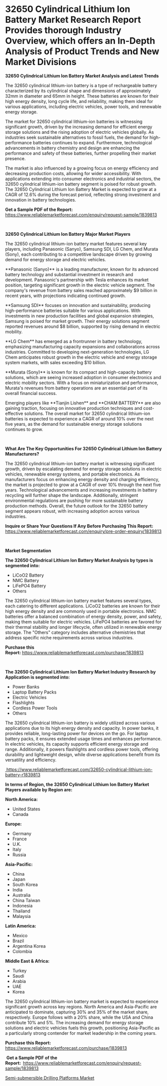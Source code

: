 <p><h1>32650 Cylindrical Lithium Ion Battery Market Research Report Provides thorough Industry Overview, which offers an In-Depth Analysis of Product Trends and New Market Divisions</h1></p><p><strong>32650 Cylindrical Lithium Ion Battery Market Analysis and Latest Trends</strong></p>
<p><p>The 32650 cylindrical lithium-ion battery is a type of rechargeable battery characterized by its cylindrical shape and dimensions of approximately 32mm in diameter and 65mm in height. These batteries are known for their high energy density, long cycle life, and reliability, making them ideal for various applications, including electric vehicles, power tools, and renewable energy storage.</p><p>The market for 32650 cylindrical lithium-ion batteries is witnessing significant growth, driven by the increasing demand for efficient energy storage solutions and the rising adoption of electric vehicles globally. As industries seek sustainable alternatives to fossil fuels, the demand for high-performance batteries continues to expand. Furthermore, technological advancements in battery chemistry and design are enhancing the performance and safety of these batteries, further propelling their market presence.</p><p>The market is also influenced by a growing focus on energy efficiency and decreasing production costs, allowing for wider accessibility. With applications extending into consumer electronics and industrial sectors, the 32650 cylindrical lithium-ion battery segment is poised for robust growth. The 32650 Cylindrical Lithium Ion Battery Market is expected to grow at a CAGR of 12.6% during the forecast period, reflecting strong investment and innovation in battery technologies.</p></p>
<p><strong>Get a Sample PDF of the Report:&nbsp;</strong> <a href="https://www.reliablemarketforecast.com/enquiry/request-sample/1839813?utm_campaign=2462&utm_medium=2&utm_source=Github&utm_content=ia&utm_term=14022025&utm_id=32650-cylindrical-lithium-ion-battery">https://www.reliablemarketforecast.com/enquiry/request-sample/1839813</a></p>
<p>&nbsp;</p>
<p><strong>32650 Cylindrical Lithium Ion Battery Major Market Players</strong></p>
<p><p>The 32650 cylindrical lithium-ion battery market features several key players, including Panasonic (Sanyo), Samsung SDI, LG Chem, and Murata (Sony), each contributing to a competitive landscape driven by growing demand for energy storage and electric vehicles. </p><p>**Panasonic (Sanyo)** is a leading manufacturer, known for its advanced battery technology and substantial investment in research and development. Panasonic's partnership with Tesla enhances its market position, targeting significant growth in the electric vehicle segment. The company's revenue from battery sales reached approximately $9 billion in recent years, with projections indicating continued growth.</p><p>**Samsung SDI** focuses on innovation and sustainability, producing high-performance batteries suitable for various applications. With investments in new production facilities and global expansion strategies, Samsung is poised for market growth. Their energy solutions segment reported revenues around $8 billion, supported by rising demand in electric mobility.</p><p>**LG Chem** has emerged as a frontrunner in battery technology, emphasizing manufacturing capacity expansions and collaborations across industries. Committed to developing next-generation technologies, LG Chem anticipates robust growth in the electric vehicle and energy storage system markets, with sales exceeding $10 billion.</p><p>**Murata (Sony)** is known for its compact and high-capacity battery solutions, which are seeing increased adoption in consumer electronics and electric mobility sectors. With a focus on miniaturization and performance, Murata's revenues from battery operations are an essential part of its overall financial success.</p><p>Emerging players like **Tianjin Lishen** and **CHAM BATTERY** are also gaining traction, focusing on innovative production techniques and cost-effective solutions. The overall market for 32650 cylindrical lithium-ion batteries is expected to experience a CAGR of around 10% over the next five years, as the demand for sustainable energy storage solutions continues to grow.</p></p>
<p>&nbsp;</p>
<p><strong>What Are The Key Opportunities For 32650 Cylindrical Lithium Ion Battery Manufacturers?</strong></p>
<p><p>The 32650 cylindrical lithium-ion battery market is witnessing significant growth, driven by escalating demand for energy storage solutions in electric vehicles, renewable energy systems, and portable electronics. As manufacturers focus on enhancing energy density and charging efficiency, the market is projected to grow at a CAGR of over 10% through the next five years. Technological advancements and increasing investments in battery recycling will further shape the landscape. Additionally, stringent environmental regulations are pushing for more sustainable battery production methods. Overall, the future outlook for the 32650 battery segment appears robust, with increasing adoption across various industries.</p></p>
<p><strong>Inquire or Share Your Questions If Any Before Purchasing This Report:</strong> <a href="https://www.reliablemarketforecast.com/enquiry/pre-order-enquiry/1839813?utm_campaign=2462&utm_medium=2&utm_source=Github&utm_content=ia&utm_term=14022025&utm_id=32650-cylindrical-lithium-ion-battery">https://www.reliablemarketforecast.com/enquiry/pre-order-enquiry/1839813</a></p>
<p>&nbsp;</p>
<p><strong>Market Segmentation</strong></p>
<p><strong>The 32650 Cylindrical Lithium Ion Battery Market Analysis by types is segmented into:</strong></p>
<p><ul><li>LiCoO2 Battery</li><li>NMC Battery</li><li>LiFePO4 Battery</li><li>Others</li></ul></p>
<p><p>The 32650 cylindrical lithium-ion battery market features several types, each catering to different applications. LiCoO2 batteries are known for their high energy density and are commonly used in portable electronics. NMC batteries offer a balanced combination of energy density, power, and safety, making them suitable for electric vehicles. LiFePO4 batteries are favored for their thermal stability and longer lifecycle, often utilized in renewable energy storage. The "Others" category includes alternative chemistries that address specific niche requirements across various industries.</p></p>
<p><strong>Purchase this Report:&nbsp;</strong><a href="https://www.reliablemarketforecast.com/purchase/1839813?utm_campaign=2462&utm_medium=2&utm_source=Github&utm_content=ia&utm_term=14022025&utm_id=32650-cylindrical-lithium-ion-battery">https://www.reliablemarketforecast.com/purchase/1839813</a></p>
<p>&nbsp;</p>
<p><strong>The 32650 Cylindrical Lithium Ion Battery Market Industry Research by Application is segmented into:</strong></p>
<p><ul><li>Power Banks</li><li>Laptop Battery Packs</li><li>Electric Vehicles</li><li>Flashlights</li><li>Cordless Power Tools</li><li>Others</li></ul></p>
<p><p>The 32650 cylindrical lithium-ion battery is widely utilized across various applications due to its high energy density and capacity. In power banks, it provides reliable, long-lasting power for devices on the go. For laptop battery packs, it ensures extended usage times and enhances performance. In electric vehicles, its capacity supports efficient energy storage and range. Additionally, it powers flashlights and cordless power tools, offering durability and lightweight design, while diverse applications benefit from its versatility and efficiency.</p></p>
<p><a href="https://www.reliablemarketforecast.com/32650-cylindrical-lithium-ion-battery-r1839813?utm_campaign=2462&utm_medium=2&utm_source=Github&utm_content=ia&utm_term=14022025&utm_id=32650-cylindrical-lithium-ion-battery">&nbsp;https://www.reliablemarketforecast.com/32650-cylindrical-lithium-ion-battery-r1839813</a></p>
<p><strong>In terms of Region, the 32650 Cylindrical Lithium Ion Battery Market Players available by Region are:</strong></p>
<p>
    <p> <strong> North America: </strong>
        <ul>
            <li>United States</li>
            <li>Canada</li>
        </ul>
        </p> 
    <p> <strong> Europe: </strong>
        <ul>
            <li>Germany</li>
            <li>France</li>
            <li>U.K.</li>
            <li>Italy</li>
            <li>Russia</li>
        </ul>
        </p> 
    <p> <strong> Asia-Pacific: </strong>
        <ul>
            <li>China</li>
            <li>Japan</li>
            <li>South Korea</li>
            <li>India</li>
            <li>Australia</li>
            <li>China Taiwan</li>
            <li>Indonesia</li>
            <li>Thailand</li>
            <li>Malaysia</li>
        </ul>
        </p> 
    <p> <strong> Latin America: </strong>
        <ul>
            <li>Mexico</li>
            <li>Brazil</li>
            <li>Argentina Korea</li>
            <li>Colombia</li>
        </ul>
        </p> 
    <p> <strong> Middle East & Africa: </strong>
        <ul>
            <li>Turkey</li>
            <li>Saudi</li>
            <li>Arabia</li>
            <li>UAE</li>
            <li>Korea</li>
        </ul>
    </p>
    </p>
<p><p>The 32650 cylindrical lithium-ion battery market is expected to experience significant growth across key regions. North America and Asia-Pacific are anticipated to dominate, capturing 30% and 35% of the market share, respectively. Europe follows with a 20% share, while the USA and China contribute 10% and 5%. The increasing demand for energy storage solutions and electric vehicles fuels this growth, positioning Asia-Pacific as a particularly strong contender for market leadership in the coming years.</p></p>
<p><strong>Purchase this Report: </strong><a href="https://www.reliablemarketforecast.com/purchase/1839813?utm_campaign=2462&utm_medium=2&utm_source=Github&utm_content=ia&utm_term=14022025&utm_id=32650-cylindrical-lithium-ion-battery">https://www.reliablemarketforecast.com/purchase/1839813</a></p>
<p>&nbsp;<strong>Get a Sample PDF of the Report:&nbsp;&nbsp;</strong><a href="https://www.reliablemarketforecast.com/enquiry/request-sample/1839813?utm_campaign=2462&utm_medium=2&utm_source=Github&utm_content=ia&utm_term=14022025&utm_id=32650-cylindrical-lithium-ion-battery">https://www.reliablemarketforecast.com/enquiry/request-sample/1839813</a></p>
<p><strong></strong></p>
<p><p><a href="https://github.com/tamiaknaub6/Market-Research-Report-List-1/blob/main/semi-submersible-drilling-platforms-market.md?utm_campaign=2462&utm_medium=2&utm_source=Github&utm_content=ia&utm_term=14022025&utm_id=32650-cylindrical-lithium-ion-battery">Semi-submersible Drilling Platforms Market</a></p></p>